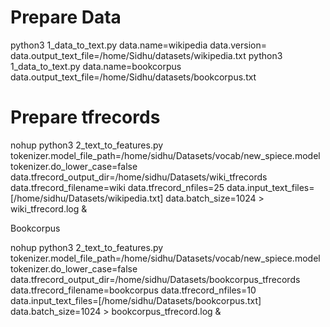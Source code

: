 
# Prepare Data

python3 1_data_to_text.py data.name=wikipedia  data.version= data.output_text_file=/home/Sidhu/datasets/wikipedia.txt
python3 1_data_to_text.py data.name=bookcorpus  data.output_text_file=/home/Sidhu/datasets/bookcorpus.txt

# Prepare tfrecords

nohup python3 2_text_to_features.py tokenizer.model_file_path=/home/sidhu/Datasets/vocab/new_spiece.model     tokenizer.do_lower_case=false     data.tfrecord_output_dir=/home/sidhu/Datasets/wiki_tfrecords     data.tfrecord_filename=wiki     data.tfrecord_nfiles=25     data.input_text_files=[/home/sidhu/Datasets/wikipedia.txt]     data.batch_size=1024 > wiki_tfrecord.log &


Bookcorpus

nohup python3 2_text_to_features.py tokenizer.model_file_path=/home/sidhu/Datasets/vocab/new_spiece.model     tokenizer.do_lower_case=false     data.tfrecord_output_dir=/home/sidhu/Datasets/bookcorpus_tfrecords     data.tfrecord_filename=bookcorpus     data.tfrecord_nfiles=10     data.input_text_files=[/home/sidhu/Datasets/bookcorpus.txt]     data.batch_size=1024 > bookcorpus_tfrecord.log &
